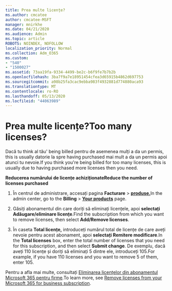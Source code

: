 ```yaml
---
title: Prea multe licențe?
ms.author: cmcatee
author: cmcatee-MSFT
manager: mnirkhe
ms.date: 04/21/2020
ms.audience: Admin
ms.topic: article
ROBOTS: NOINDEX, NOFOLLOW
localization_priority: Normal
ms.collection: Adm_O365
ms.custom:
- "540"
- "1500027"
ms.assetid: 73aa19fa-9334-4499-be2c-b6f9fe7b7b2b
ms.openlocfilehash: 3ba7f9a7e18951454cfea3d65915b4862d697753
ms.sourcegitcommit: a98b25fa3cac9ebba983f4932881d774880aca93
ms.translationtype: MT
ms.contentlocale: ro-RO
ms.lasthandoff: 05/13/2020
ms.locfileid: "44063989"
---
```

# <a name="too-many-licenses"></a><span data-ttu-id="d2854-102">Prea multe licențe?</span><span class="sxs-lookup"><span data-stu-id="d2854-102">Too many licenses?</span></span>

<span data-ttu-id="d2854-103">Dacă tu think al tău' being billed pentru de asemenea mulți a da un permis, this is usually datorie la spre having purchased mai mult a da un permis apoi atunci tu nevoie.</span><span class="sxs-lookup"><span data-stu-id="d2854-103">If you think you're being billed for too many licenses, this is usually due to having purchased more licenses then you need.</span></span>
  
<span data-ttu-id="d2854-104">**Reducerea numărului de licențe achiziționate**</span><span class="sxs-lookup"><span data-stu-id="d2854-104">**Reduce the number of licenses purchased**</span></span>
  
1. <span data-ttu-id="d2854-105">În centrul de administrare, accesați pagina **Facturare** \> **[produse.](https://go.microsoft.com/fwlink/p/?linkid=842054)**</span><span class="sxs-lookup"><span data-stu-id="d2854-105">In the admin center, go to the **Billing** \> **[Your products](https://go.microsoft.com/fwlink/p/?linkid=842054)** page.</span></span>

2. <span data-ttu-id="d2854-106">Găsiți abonamentul din care doriți să eliminați licențele, apoi **selectați Adăugare/eliminare licențe**.</span><span class="sxs-lookup"><span data-stu-id="d2854-106">Find the subscription from which you want to remove licenses, then select **Add/Remove licenses**.</span></span>

3. <span data-ttu-id="d2854-107">În caseta **Total licențe,** introduceți numărul total de licențe de care aveți nevoie pentru acest abonament, apoi **selectați Remitere modificare**.</span><span class="sxs-lookup"><span data-stu-id="d2854-107">In the **Total licenses** box, enter the total number of licenses that you need for this subscription, and then select **Submit change**.</span></span> <span data-ttu-id="d2854-108">De exemplu, dacă aveți 110 licențe și doriți să eliminați 5 dintre ele, introduceți 105.</span><span class="sxs-lookup"><span data-stu-id="d2854-108">For example, if you have 110 licenses and you want to remove 5 of them, enter 105.</span></span>

<span data-ttu-id="d2854-109">Pentru a afla mai multe, consultați [Eliminarea licențelor din abonamentul Microsoft 365 pentru firme](https://docs.microsoft.com/office365/admin/subscriptions-and-billing/remove-licenses-from-subscription).</span><span class="sxs-lookup"><span data-stu-id="d2854-109">To learn more, see [Remove licenses from your Microsoft 365 for business subscription](https://docs.microsoft.com/office365/admin/subscriptions-and-billing/remove-licenses-from-subscription).</span></span>